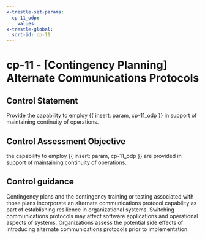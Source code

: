 ```yaml
---
x-trestle-set-params:
  cp-11_odp:
    values:
x-trestle-global:
  sort-id: cp-11
---
```


# cp-11 - \[Contingency Planning\] Alternate Communications Protocols

## Control Statement

Provide the capability to employ {{ insert: param, cp-11_odp }} in support of maintaining continuity of operations.

## Control Assessment Objective

the capability to employ {{ insert: param, cp-11_odp }} are provided in support of maintaining continuity of operations.

## Control guidance

Contingency plans and the contingency training or testing associated with those plans incorporate an alternate communications protocol capability as part of establishing resilience in organizational systems. Switching communications protocols may affect software applications and operational aspects of systems. Organizations assess the potential side effects of introducing alternate communications protocols prior to implementation.
